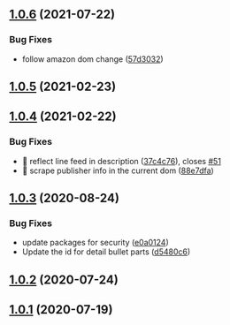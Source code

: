 ## [1.0.6](https://github.com/akihisa1210/amazon-bibliographic-information-to-scrapbox/compare/v1.0.5...v1.0.6) (2021-07-22)


### Bug Fixes

* follow amazon dom change ([57d3032](https://github.com/akihisa1210/amazon-bibliographic-information-to-scrapbox/commit/57d3032edb3a82f6ce84280d9af9b4062fc58c31))



## [1.0.5](https://github.com/akihisa1210/amazon-bibliographic-information-to-scrapbox/compare/v1.0.4...v1.0.5) (2021-02-23)



## [1.0.4](https://github.com/akihisa1210/amazon-bibliographic-information-to-scrapbox/compare/v1.0.3...v1.0.4) (2021-02-22)


### Bug Fixes

* 🐛 reflect line feed in description ([37c4c76](https://github.com/akihisa1210/amazon-bibliographic-information-to-scrapbox/commit/37c4c76cddfa5eefe057b38fcf707bbdc43fc8d9)), closes [#51](https://github.com/akihisa1210/amazon-bibliographic-information-to-scrapbox/issues/51)
* 🐛 scrape publisher info in the current dom ([88e7dfa](https://github.com/akihisa1210/amazon-bibliographic-information-to-scrapbox/commit/88e7dfae42d12cdf74ae63033b66e32579c36dc4))



## [1.0.3](https://github.com/akihisa1210/amazon-bibliographic-information-to-scrapbox/compare/v1.0.2...v1.0.3) (2020-08-24)


### Bug Fixes

* update packages for security ([e0a0124](https://github.com/akihisa1210/amazon-bibliographic-information-to-scrapbox/commit/e0a0124be91d44d97d56cfce03701cfefca9d3ca))
* Update the id for detail bullet parts ([d5480c6](https://github.com/akihisa1210/amazon-bibliographic-information-to-scrapbox/commit/d5480c6c91660d09cff0b52509bf2d1dd133d374))



## [1.0.2](https://github.com/akihisa1210/amazon-bibliographic-information-to-scrapbox/compare/v1.0.1...v1.0.2) (2020-07-24)



## [1.0.1](https://github.com/akihisa1210/amazon-bibliographic-information-to-scrapbox/compare/v0.0.1...v1.0.1) (2020-07-19)



